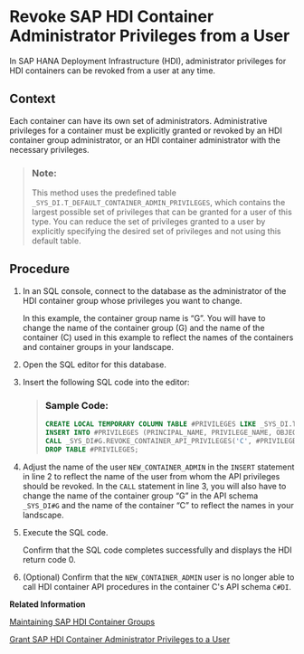 <!-- loioc59c1123811d4a4c8e81490de26b78df -->

# Revoke SAP HDI Container Administrator Privileges from a User

In SAP HANA Deployment Infrastructure \(HDI\), administrator privileges for HDI containers can be revoked from a user at any time.



## Context

Each container can have its own set of administrators. Administrative privileges for a container must be explicitly granted or revoked by an HDI container group administrator, or an HDI container administrator with the necessary privileges.

> ### Note:  
> This method uses the predefined table `_SYS_DI.T_DEFAULT_CONTAINER_ADMIN_PRIVILEGES`, which contains the largest possible set of privileges that can be granted for a user of this type. You can reduce the set of privileges granted to a user by explicitly specifying the desired set of privileges and not using this default table.



<a name="loioc59c1123811d4a4c8e81490de26b78df__steps_nxw_fsx_k1b"/>

## Procedure

1.  In an SQL console, connect to the database as the administrator of the HDI container group whose privileges you want to change.

    In this example, the container group name is “G”. You will have to change the name of the container group \(G\) and the name of the container \(C\) used in this example to reflect the names of the containers and container groups in your landscape.

2.  Open the SQL editor for this database.

3.  Insert the following SQL code into the editor:

    > ### Sample Code:  
    > ```sql
    > CREATE LOCAL TEMPORARY COLUMN TABLE #PRIVILEGES LIKE _SYS_DI.TT_API_PRIVILEGES;
    > INSERT INTO #PRIVILEGES (PRINCIPAL_NAME, PRIVILEGE_NAME, OBJECT_NAME) SELECT 'NEW_CONTAINER_ADMIN', PRIVILEGE_NAME, OBJECT_NAME FROM _SYS_DI.T_DEFAULT_CONTAINER_ADMIN_PRIVILEGES WHERE NOT (PRIVILEGE_NAME = 'SELECT' AND OBJECT_NAME LIKE '_SYS_DI.T%');
    > CALL _SYS_DI#G.REVOKE_CONTAINER_API_PRIVILEGES('C', #PRIVILEGES, _SYS_DI.T_NO_PARAMETERS, ?, ?, ?);
    > DROP TABLE #PRIVILEGES; 
    > ```

4.  Adjust the name of the user `NEW_CONTAINER_ADMIN` in the `INSERT` statement in line 2 to reflect the name of the user from whom the API privileges should be revoked. In the `CALL` statement in line 3, you will also have to change the name of the container group “G” in the API schema `_SYS_DI#G` and the name of the container “C” to reflect the names in your landscape.

5.  Execute the SQL code.

    Confirm that the SQL code completes successfully and displays the HDI return code 0.

6.  \(Optional\) Confirm that the `NEW_CONTAINER_ADMIN` user is no longer able to call HDI container API procedures in the container C's API schema `C#DI`.


**Related Information**  


[Maintaining SAP HDI Container Groups](maintaining-sap-hdi-container-groups-4e9d597.md "The administrator of an SAP HDI container group is responsible for managing the SAP HDI containers that are organized into one or more HDI container groups.")

[Grant SAP HDI Container Administrator Privileges to a User](grant-sap-hdi-container-administrator-pr-468d01d.md "In SAP HANA Deployment Infrastructure (HDI), administrator privileges for HDI containers can be granted to another user at any time.")

